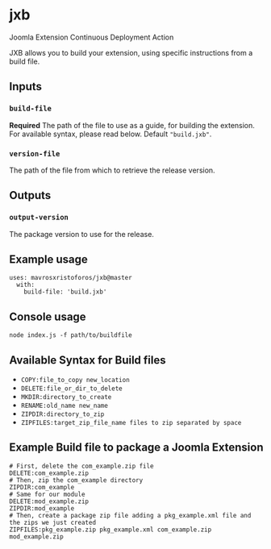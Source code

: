# jxb
Joomla Extension Continuous Deployment Action

JXB allows you to build your extension, using specific instructions from a build file.

## Inputs

### `build-file`

**Required** The path of the file to use as a guide, for building the extension. For available syntax, please read below. Default `"build.jxb"`.

### `version-file`

The path of the file from which to retrieve the release version.

## Outputs

### `output-version`

The package version to use for the release.

## Example usage

    uses: mavrosxristoforos/jxb@master
      with:
        build-file: 'build.jxb'

## Console usage

    node index.js -f path/to/buildfile
  
## Available Syntax for Build files
  - `COPY:file_to_copy new_location`
  - `DELETE:file_or_dir_to_delete`
  - `MKDIR:directory_to_create`
  - `RENAME:old_name new_name`
  - `ZIPDIR:directory_to_zip`
  - `ZIPFILES:target_zip_file_name files to zip separated by space`

## Example Build file to package a Joomla Extension

    # First, delete the com_example.zip file
    DELETE:com_example.zip
    # Then, zip the com_example directory
    ZIPDIR:com_example
    # Same for our module
    DELETE:mod_example.zip
    ZIPDIR:mod_example
    # Then, create a package zip file adding a pkg_example.xml file and the zips we just created
    ZIPFILES:pkg_example.zip pkg_example.xml com_example.zip mod_example.zip